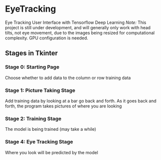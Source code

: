 # EyeTracking
Eye Tracking User Interface with Tensorflow Deep Learning
*Note:* This project is still under development, and will generally only work with head tilts, not eye movement, due to the images being resized for computational complexity. GPU configuration is needed.
## Stages in Tkinter
### Stage 0: Starting Page
Choose whether to add data to the column or row training data
### Stage 1: Picture Taking Stage
Add training data by looking at a bar go back and forth. As it goes back and forth, the program takes pictures of where you are looking
### Stage 2: Training Stage
The model is being trained (may take a while)
### Stage 4: Eye Tracking Stage
Where you look will be predicted by the model

